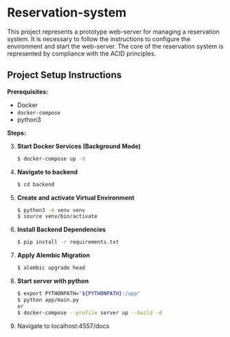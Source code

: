# Reservation-system

This project represents a prototype web-server for managing a reservation system. It is necessary to follow the instructions to configure the environment and start the web-server. The core of the reservation system is represented by compliance with the ACID principles.

## Project Setup Instructions

**Prerequisites:**

* Docker
* `docker-compose`
* python3

**Steps:**

3. **Start Docker Services (Background Mode)**
   ```bash
   $ docker-compose up -d

2. **Navigate to backend**
   ```bash
   $ cd backend

3. **Create and activate Virtual Environment**
    ```bash
    $ python3 -m venv venv
    $ source venv/bin/activate

4. **Install Backend Dependencies**
    ```bash
    $ pip install -r requirements.txt

5. **Apply Alembic Migration**
    ```bash
    $ alembic upgrade head

6. **Start server with python**
    ```bash
    $ export PYTHONPATH="${PYTHONPATH}:/app"
    $ python app/main.py
    or
    $ docker-compose --profile server up --build -d
 7. Navigate to localhost:4557/docs

 
